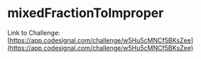 # mixedFractionToImproper

Link to Challenge: [https://app.codesignal.com/challenge/w5Hu5cMNCf5BKsZee](https://app.codesignal.com/challenge/w5Hu5cMNCf5BKsZee)